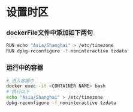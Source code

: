 # 设置时区

### dockerFile文件中添加如下两句

```bash
RUN echo "Asia/Shanghai" > /etc/timezone
RUN dpkg-reconfigure -f noninteractive tzdata
```

### 运行中的容器

```bash
# 进入容器中
docker exec -it <CONTAINER NAME> bash
# 执行以下
echo "Asia/Shanghai" > /etc/timezone
dpkg-reconfigure -f noninteractive tzdata
```

